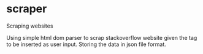 scraper
=======

Scraping websites


Using simple html dom parser to scrap stackoverflow website given the tag to be inserted as user input. Storing the data in json file format.

